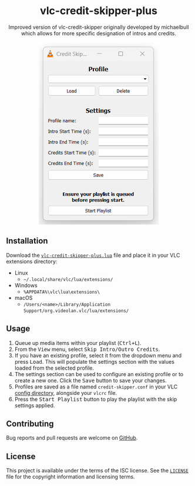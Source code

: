 <h1 align="center">vlc-credit-skipper-plus</h1>
<p align="center">Improved version of vlc-credit-skipper originally developed by michaelbull which allows for more specific designation of intros and credits.</p>
<p align="center"><a href="#readme"><img src="https://github.com/livycus/vlc-credit-skipper-plus/blob/main/Preview.png" alt="Preview" /></a></p>

## Installation

Download the [`vlc-credit-skipper-plus.lua`](vlc-credit-skipper-plus.lua) file and place it in
your VLC extensions directory:

- Linux
    - `~/.local/share/vlc/lua/extensions/`
- Windows
    - `%APPDATA%\vlc\lua\extensions\`
- macOS
    - `/Users/<name>/Library/Application Support/org.videolan.vlc/lua/extensions/`

## Usage

1. Queue up media items within your playlist (<kbd>Ctrl+L</kbd>).
2. From the <kbd>View</kbd> menu, select <kbd>Skip Intro/Outro
   Credits</kbd>.
3. If you have an existing profile, select it from the dropdown menu and press
   <kbd>Load</kbd>. This will populate the settings section with the values
   loaded from the selected profile.
4. The settings section can be used to configure an existing profile or to
   create a new one. Click the <kbd>Save</kbd> button to save your changes.
6. Profiles are saved as a file named `credit-skipper.conf` in your VLC [config
   directory][config-dir], alongside your `vlcrc` file.
7. Press the <kbd>Start Playlist</kbd> button to play the playlist with the skip
   settings applied.

## Contributing

Bug reports and pull requests are welcome on [GitHub][github].

## License

This project is available under the terms of the ISC license. See the
[`LICENSE`](LICENSE) file for the copyright information and licensing terms.

[github]: https://github.com/michaelbull/vlc-credit-skipper
[config-dir]: https://www.videolan.org/support/faq.html#Config
